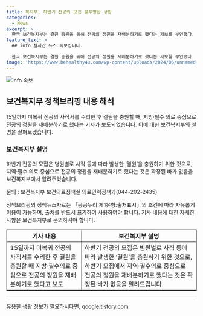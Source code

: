 ```yaml
---
title: 복지부, 하반기 전공의 모집 불투명한 상황
categories:
  - News
excerpt: >
  한국 보건복지부는 결원 충원을 위해 전공의 정원을 재배분하기로 했다는 제보를 부인했다. 하반기 전공의 모집은 결원 충원을 목적으로 하나, 재배분은 확정된 사항이 아니다. 관련 정보는 보건복지부 보건의료정책실 의료인력정책과(0442022435)로 문의하면 된다.
feature_text: >
  ## info 실시간 뉴스 속보입니다.

  한국 보건복지부는 결원 충원을 위해 전공의 정원을 재배분하기로 했다는 제보를 부인했다. 하반기 전공의 모집은 결원 충원을 목적으로 하나, 재배분은 확정된 사항이 아니다. 관련 정보는 보건복지부 보건의료정책실 의료인력정책과(0442022435)로 문의하면 된다.
image: 'https://www.behealthy4u.com/wp-content/uploads/2024/06/unnamed-file.png'
---
```


<p><img src="https://www.behealthy4u.com/wp-content/uploads/2024/06/unnamed-file.png" alt="info 속보" /></p>

<h2 data-ke-size="size26">보건복지부 정책브리핑 내용 해석</h2>

<p data-ke-size="size16">15일까지 미복귀 전공의 사직서를 수리한 후 결원을 충원할 때, 지방·필수 의료 중심으로 전공의 정원을 재배분하기로 했다는 기사가 보도되었습니다. 이에 대한 보건복지부의 설명을 살펴보겠습니다.</p>

<h3>보건복지부 설명</h3>

<p data-ke-size="size16">하반기 전공의 모집은 병원별로 사직 등에 따라 발생한 ‘결원’을 충원하기 위한 것으로, 지역·필수 의료 중심으로 전공의 정원을 재배분하기로 했다는 것은 확정된 바가 없음을 보건복지부에서 알려주었습니다.</p>

<p data-ke-size="size16">문의 : 보건복지부 보건의료정책실 의료인력정책과(044-202-2435)</p>

<p data-ke-size="size16">정책브리핑의 정책뉴스자료는 「공공누리 제1유형:출처표시」의 조건에 따라 자유롭게 이용이 가능하며, 출처를 반드시 표기하여 사용하여야 합니다. 기사 내용에 대한 자세한 사항은 보건복지부로 문의하셔야 합니다.</p>

<table style="width: 100%;" border="1">
<tbody>
<tr>
<td style="text-align: center; height: 17px;"><b>기사 내용</b></td>
<td style="text-align: center; height: 17px;"><b>보건복지부 설명</b></td>
</tr>
<tr>
<td style="text-align: left;">15일까지 미복귀 전공의 사직서를 수리한 후 결원을 충원할 때 지방·필수의료 중심으로 전공의 정원을 재배분하기로 했다고 보도</td>
<td style="text-align: left;">하반기 전공의 모집은 병원별로 사직 등에 따라 발생한 ‘결원’을 충원하기 위한 것으로, 하반기 모집에서 지역·필수의료 중심으로 전공의 정원을 재배분하기로 했다는 것은 확정된 바가 없음을 알려드립니다.</td>
</tr>
</tbody>
</table>

<hr>
유용한 생활 정보가 필요하시다면, <a href="https://qoogle.tistory.com" rel="dofollow">qoogle.tistory.com</a>



